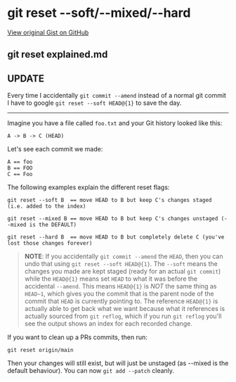 # git reset --soft/--mixed/--hard

[View original Gist on GitHub](https://gist.github.com/Integralist/9888759)

## git reset explained.md

## UPDATE

Every time I accidentally `git commit --amend` instead of a normal git commit I have to google `git reset --soft HEAD@{1}` to save the day.

---

Imagine you have a file called `foo.txt` and your Git history looked like this: 

```
A -> B -> C (HEAD)
```

Let's see each commit we made:

```
A == foo
B == FOO
C == Foo
```

The following examples explain the different reset flags:

```
git reset --soft B  == move HEAD to B but keep C's changes staged (i.e. added to the index)

git reset --mixed B == move HEAD to B but keep C's changes unstaged (--mixed is the DEFAULT)

git reset --hard B  == move HEAD to B but completely delete C (you've lost those changes forever)
```

> **NOTE**: If you accidentally `git commit --amend` the `HEAD`, then you can undo that using `git reset --soft HEAD@{1}`. The `--soft` means the changes you made are kept staged (ready for an actual `git commit`) while the `HEAD@{1}` means set `HEAD` to what it was before the accidental `--amend`. This means `HEAD@{1}` is _NOT_ the same thing as `HEAD~1`, which gives you the commit that is the parent node of the commit that `HEAD` is currently pointing to. The reference `HEAD@{1}` is actually able to get back what we want because what it references is actually sourced from `git reflog`, which if you run `git reflog` you'll see the output shows an index for each recorded change.

If you want to clean up a PRs commits, then run:

```
git reset origin/main 
```

Then your changes will still exist, but will just be unstaged (as --mixed is the default behaviour). You can now `git add --patch` cleanly.

